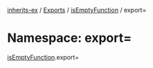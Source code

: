 [inherits-ex](../README.md) / [Exports](../modules.md) / [isEmptyFunction](isEmptyFunction.md) / export=

# Namespace: export=

[isEmptyFunction](isEmptyFunction.md).export=
